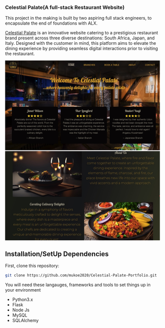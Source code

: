 ### Celestial Palate(A full-stack Restaurant Website)
This project in the making is built by two aspiring full stack engineers, to encapsulate the end of foundations with ALX.

[Celestial Palate](https://celestial.tophabiba.tech/public/) is an innovative website catering to a prestigious restaurant brand present across three diverse destinations: South Africa, Japan, and Italy. Designed with the customer in mind, this platform aims to elevate the dining experience by providing seamless digital interactions prior to visiting the restaurant.

![Alt Text](r_images/celestial.jpeg)
![Alt Text](r_images/celestial2.jpeg)


## Installation/SetUp Dependencies
First, clone this repository:
```bash
git clone https://github.com/mukoe2020/Celestial-Palate-Portfolio.git
```
You will need these langauges, frameworks and tools to set things up in your environment

* Python3.x
* Flask
* Node Js
* MySQL
* SQLAlchemy
